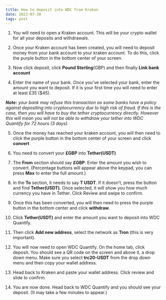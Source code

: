```yaml
---
title: How to deposit into WDC from Kraken
date: 2023-07-30
tags: post
---
```


1. You will need to open a Kraken account. This will be your crypto wallet for all your deposits and withdrawals.

2. Once your Kraken account has been created, you will need to deposit money from your bank account to your kraken account. To do this, click the purple button in the bottom center of your screen.

3. Now click deposit, click **Pound Sterling**(GBP) and then finally **Link bank account**

4. Enter the name of your bank. Once you’ve selected your bank, enter the amount you want to deposit. If it is your first time you will need to enter at least £35 ($45).

_**Note:** your bank may refuse this transaction as some banks have a policy against depositing into cryptocurrency due to high risk of fraud. If this is the case, then you will have to buy the tether cryptocurrency directly. However this will mean you will not be able to withdraw your tether into WDC Quantify for 72 hours (3 days)._

5. Once the money has reached your kraken account, you will then need to click the purple button in the bottom center of your screen and click **convert**

6. You need to convert your **£GBP** into **Tether(USDT)**

7. The **From** section should say **£GBP**. Enter the amount you wish to convert. (Percentage buttons will appear above the keypad, you can press **Max** to enter the full amount.)

8. In the **To** section, it needs to say **T USDT**. If it doesn’t, press the button and find **Tether(USDT)**. Once selected, it will show you how much currency you have in Tether. Click Review and swipe to confirm.

9. Once this has been converted, you will then need to press the purple button in the bottom center and click **withdraw**.

10. Click **Tether(USDT)** and enter the amount you want to deposit into WDC Quantify.
 
11. Then click **Add new address**, select the network as **Tron** (this is very important).

12. You will now need to open WDC Quantify. On the home tab, click deposit. You should see a QR code on the screen and above it, a drop down menu. Make sure you select **trc20-USDT** from the drop down menu and then copy your wallet address.

13. Head back to Kraken and paste your wallet address. Click review and slide to confirm.

14. You are now done. Head back to WDC Quantify and you should see your deposit. (It may take a few minutes to appear.)